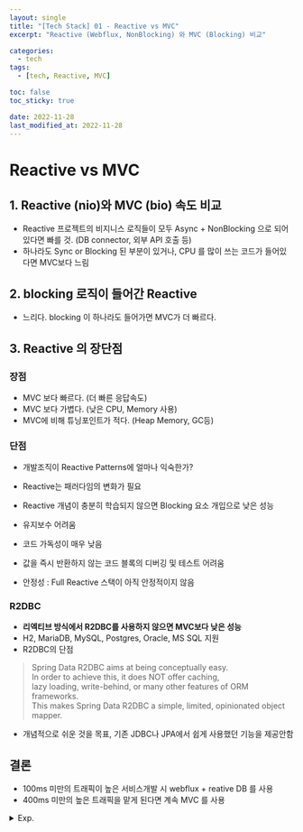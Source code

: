 ```yaml
---
layout: single
title: "[Tech Stack] 01 - Reactive vs MVC"
excerpt: "Reactive (Webflux, NonBlocking) 와 MVC (Blocking) 비교"

categories:
  - tech
tags:
  - [tech, Reactive, MVC]

toc: false
toc_sticky: true

date: 2022-11-28
last_modified_at: 2022-11-28
---
```

# Reactive vs MVC

## 1. Reactive (nio)와 MVC (bio) 속도 비교

- Reactive 프로젝트의 비지니스 로직들이 모두 Async + NonBlocking 으로 되어있다면 빠를 것. 
  (DB connector, 외부 API 호출 등)
- 하나라도 Sync or Blocking 된 부분이 있거나, CPU 를 많이 쓰는 코드가 들어있다면 MVC보다 느림

## 2. blocking 로직이 들어간 Reactive

- 느리다. blocking 이 하나라도 들어가면 MVC가 더 빠르다.

## 3. Reactive 의 장단점

### 장점

- MVC 보다 빠르다. (더 빠른 응답속도)
- MVC 보다 가볍다. (낮은 CPU, Memory 사용)
- MVC에 비해 튜닝포인트가 적다. (Heap Memory, GC등)

### 단점

- 개발조직이 Reactive Patterns에 얼마나 익숙한가? 
 - Reactive는 패러다임의 변화가 필요
 - Reactive 개념이 충분히 학습되지 않으면 Blocking 요소 개입으로 낮은 성능
 - 유지보수 어려움
 - 코드 가독성이 매우 낮음
 - 값을 즉시 반환하지 않는 코드 블록의 디버깅 및 테스트 어려움

- 안정성 : Full Reactive 스택이 아직 안정적이지 않음

### R2DBC

- **리엑티브 방식에서 R2DBC를 사용하지 않으면 MVC보다 낮은 성능**
- H2, MariaDB, MySQL, Postgres, Oracle, MS SQL 지원
- R2DBC의 단점

>  
> Spring Data R2DBC aims at being conceptually easy.  
> In order to achieve this, it does NOT offer caching,   
> lazy loading, write-behind, or many other features of ORM frameworks.  
> This makes Spring Data R2DBC a simple, limited, opinionated object mapper.  
>

- 개념적으로 쉬운 것을 목표, 기존 JDBC나 JPA에서 쉽게 사용했던 기능을 제공안함

## 결론

- 100ms 미만의 트래픽이 높은 서비스개발 시 webflux + reative DB 를 사용
- 400ms 미만의 높은 트래픽을 맡게 된다면 계속 MVC 를 사용


<details>
  <summary>Exp.</summary>  
  <pre>

### 참조

 * [Non-Blocking(WebFlux) vs. Blocking(MVC)](https://wowyongs.tistory.com/16)

- END

  </pre>
</details>
